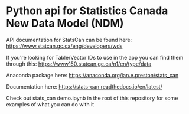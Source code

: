 # Python api for Statistics Canada New Data Model (NDM)

API documentation for StatsCan can be found here: https://www.statcan.gc.ca/eng/developers/wds

If you're looking for Table/Vector IDs to use in the app you can find them through this:
https://www150.statcan.gc.ca/n1/en/type/data

Anaconda package here: 
https://anaconda.org/ian.e.preston/stats_can


Documentation here:
https://stats-can.readthedocs.io/en/latest/


Check out stats_can demo.ipynb in the root of this repository for some examples of what you can do with it


